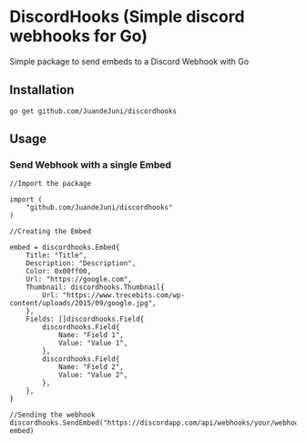 # DiscordHooks (Simple discord webhooks for Go)
Simple package to send embeds to a Discord Webhook with Go
## Installation

```go get github.com/JuandeJuni/discordhooks```

## Usage

### Send Webhook with a single Embed

```
//Import the package

import (
    "github.com/JuandeJuni/discordhooks"
)

//Creating the Embed

embed = discordhooks.Embed{
    Title: "Title",
    Description: "Description",
    Color: 0x00ff00,
    Url: "https://google.com",
    Thumbnail: discordhooks.Thumbnail{
        Url: "https://www.trecebits.com/wp-content/uploads/2015/09/google.jpg",
    },
    Fields: []discordhooks.Field{
        discordhooks.Field{
            Name: "Field 1",
            Value: "Value 1",
        },
        discordhooks.Field{
            Name: "Field 2",
            Value: "Value 2",
        },
    },
}

//Sending the webhook
discordhooks.SendEmbed("https://discordapp.com/api/webhooks/your/webhook", embed)
```